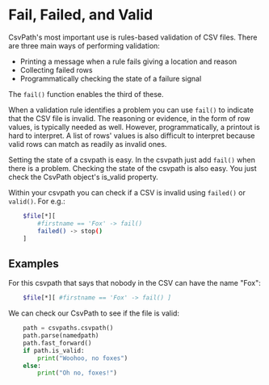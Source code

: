 
# Fail, Failed, and Valid

CsvPath's most important use is rules-based validation of CSV files. There are three main ways of performing validation:

- Printing a message when a rule fails giving a location and reason
- Collecting failed rows
- Programmatically checking the state of a failure signal

The `fail()` function enables the third of these.

When a validation rule identifies a problem you can use `fail()` to indicate that the CSV file is invalid. The reasoning or evidence, in the form of row values, is typically needed as well. However, programmatically, a printout is hard to interpret. A list of rows' values is also difficult to interpret because valid rows can match as readily as invalid ones.

Setting the state of a csvpath is easy. In the csvpath just add `fail()` when there is a problem. Checking the state of the csvpath is also easy. You just check the CsvPath object's is_valid property.

Within your csvpath you can check if a CSV is invalid using `failed()` or `valid()`. For e.g.:

```bash
    $file[*][
        #firstname == 'Fox' -> fail()
        failed() -> stop()
    ]
```

## Examples

For this csvpath that says that nobody in the CSV can have the name "Fox":

```bash
    $file[*][ #firstname == 'Fox' -> fail() ]
```

We can check our CsvPath to see if the file is valid:

```python
    path = csvpaths.csvpath()
    path.parse(namedpath)
    path.fast_forward()
    if path.is_valid:
        print("Woohoo, no foxes")
    else:
        print("Oh no, foxes!")
```

